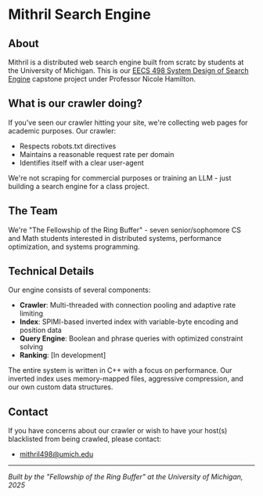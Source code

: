 # Mithril Search Engine

## About

Mithril is a distributed web search engine built from scratc by students at the University of Michigan. This is our [EECS 498 System Design of Search Engine](https://web.eecs.umich.edu/~nham/eecs440w21/) capstone project under Professor Nicole Hamilton.

## What is our crawler doing?

If you've seen our crawler hitting your site, we're collecting web pages for academic purposes. Our crawler:

- Respects robots.txt directives
- Maintains a reasonable request rate per domain
- Identifies itself with a clear user-agent

We're not scraping for commercial purposes or training an LLM - just building a search engine for a class project.

## The Team

We're "The Fellowship of the Ring Buffer" - seven senior/sophomore CS and Math students interested in distributed systems, performance optimization, and systems programming.

## Technical Details

Our engine consists of several components:

- **Crawler**: Multi-threaded with connection pooling and adaptive rate limiting
- **Index**: SPIMI-based inverted index with variable-byte encoding and position data
- **Query Engine**: Boolean and phrase queries with optimized constraint solving
- **Ranking**: [In development]

The entire system is written in C++ with a focus on performance. Our inverted index uses memory-mapped files, aggressive compression, and our own custom data structures.

## Contact

If you have concerns about our crawler or wish to have your host(s) blacklisted from being crawled, please contact:
- mithril498@umich.edu

---

*Built by the "Fellowship of the Ring Buffer" at the University of Michigan, 2025*
